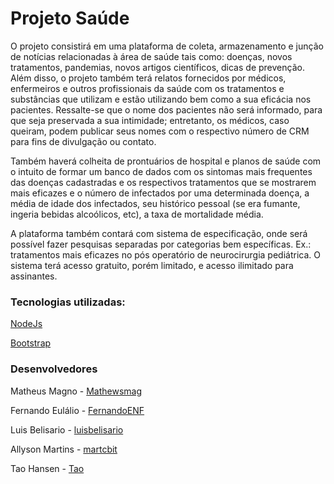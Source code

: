 # Projeto Saúde

O projeto consistirá em uma plataforma de coleta, armazenamento e junção de notícias relacionadas à área de saúde tais como: doenças, novos tratamentos, pandemias, novos artigos científicos, dicas de prevenção. Além disso, o projeto também terá relatos fornecidos por médicos, enfermeiros e outros profissionais da saúde com os tratamentos e substâncias que utilizam e estão utilizando bem como a sua eficácia nos pacientes. Ressalte-se que o nome dos pacientes não será informado, para que seja preservada a sua intimidade; entretanto, os médicos, caso queiram, podem publicar seus nomes com o respectivo número de CRM para fins de divulgação ou contato. 

Também haverá colheita de prontuários de hospital e planos de saúde com o intuito de formar um banco de dados com os sintomas mais frequentes das doenças cadastradas e os respectivos tratamentos que se mostrarem mais eficazes e o número de infectados por uma determinada doença, a média de idade dos infectados, seu histórico pessoal (se era fumante, ingeria bebidas alcoólicos, etc), a taxa de mortalidade média. 

A plataforma também contará com sistema de especificação, onde será possível fazer pesquisas separadas por categorias bem específicas. Ex.: tratamentos mais eficazes no pós operatório de neurocirurgia pediátrica. O sistema terá acesso gratuito, porém limitado, e acesso ilimitado para assinantes.

### Tecnologias utilizadas:

[NodeJs](https://nodejs.org/en/)

[Bootstrap](https://getbootstrap.com/)

### Desenvolvedores

Matheus Magno - [Mathewsmag](https://github.com/mathewsmag)

Fernando Eulálio - [FernandoENF](https://github.com/fernandoenf)

Luis Belisario - [luisbelisario](https://github.com/luisbelisario)

Allyson Martins - [martcbit](https://github.com/martcbit)

Tao Hansen - [Tao](https://github.com/tao)
